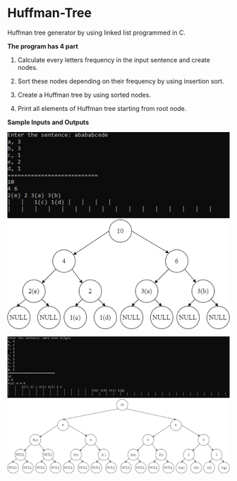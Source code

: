 # Huffman-Tree
Huffman tree generator by using linked list programmed in C.

**The program has 4 part**

1. Calculate every letters frequency in the input sentence and create nodes.

2. Sort these nodes depending on their frequency by using insertion sort.

3. Create a Huffman tree by using sorted nodes.

4. Print all elements of Huffman tree starting from root node.

**Sample Inputs and Outputs**

![](/images/input-1.png)
![](/images/tree-1.png)


![](/images/input-2.png)
![](/images/tree-2.png)
